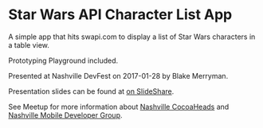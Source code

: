 # Star Wars API Character List App

A simple app that hits swapi.com to display a list of Star Wars characters in a table view.

Prototyping Playground included.

Presented at Nashville DevFest on 2017-01-28 by Blake Merryman.

Presentation slides can be found at [on SlideShare](http://bit.ly/iOSIntro17Slides).

See Meetup for more information about [Nashville CocoaHeads](http://bit.ly/NashCocoaHeads) and [Nashville Mobile Developer Group](http://bit.ly/NashMDG).
